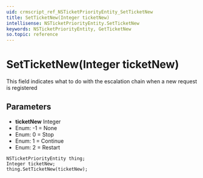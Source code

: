 ```yaml
---
uid: crmscript_ref_NSTicketPriorityEntity_SetTicketNew
title: SetTicketNew(Integer ticketNew)
intellisense: NSTicketPriorityEntity.SetTicketNew
keywords: NSTicketPriorityEntity, GetTicketNew
so.topic: reference
---
```


# SetTicketNew(Integer ticketNew)

This field indicates what to do with the escalation chain when a new request is registered

## Parameters

* **ticketNew** Integer
* Enum: -1 = None
* Enum: 0 = Stop
* Enum: 1 = Continue
* Enum: 2 = Restart

```crmscript
NSTicketPriorityEntity thing;
Integer ticketNew;
thing.SetTicketNew(ticketNew);
```

